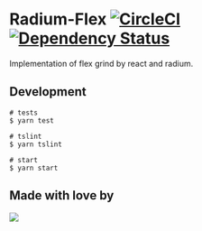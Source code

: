 # Radium-Flex [![CircleCI](https://circleci.com/gh/blueberryapps/radium-flex.svg?style=svg&circle-token=c80aaf9e64c29702dd8876319b1b8c206ec8ff41)](https://circleci.com/gh/blueberryapps/radium-flex) [![Dependency Status](https://dependencyci.com/github/blueberryapps/radium-flex/badge)](https://dependencyci.com/github/blueberryapps/radium-flex)

Implementation of flex grind by react and radium.

## Development

```console
# tests
$ yarn test

# tslint
$ yarn tslint

# start
$ yarn start
```

## Made with love by
[![](https://camo.githubusercontent.com/d88ee6842f3ff2be96d11488aa0d878793aa67cd/68747470733a2f2f7777772e676f6f676c652e636f6d2f612f626c75656265727279617070732e636f6d2f696d616765732f6c6f676f2e676966)](https://www.blueberry.io)
